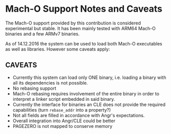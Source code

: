 # Mach-O Support Notes and Caveats

The Mach-O support provided by this contribution is considered experimental but stable. 
It has been mainly tested with ARM64 Mach-O binaries and a few ARMv7 binaries. 

As of 14.12.2016 the system can be used to load both Mach-O executables as well as libraries. 
However some caveats apply: 


## CAVEATS

* Currently this system can load only ONE binary, i.e. loading a binary with all its dependencies is not possible.
* No rebasing support
 * Mach-O rebasing requires involvement of the entire binary in order to interpret a linker script embedded in said binary. 
  * Currently the interface for binaries an CLE does not provide the required capabilities (turn `rebase_addr` into a property?)
* Not all fields are filled in accordance with Angr's expectations.
 * Overall integration into Angr/CLE could be better 
* PAGEZERO is not mapped to conserve memory
